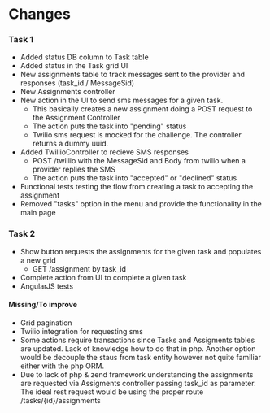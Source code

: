 # Changes #

### Task 1 ###

* Added status DB column to Task table
* Added status in the Task grid UI
* New assignments table to track messages sent to the provider and responses (task_id / MessageSid)
* New Assignments controller
* New action in the UI to send sms messages for a given task. 
	- This basically creates a new assignment doing a POST request to the Assignment Controller
	- The action puts the task into "pending" status
	- Twilio sms request is mocked for the challenge. The controller returns a dummy uuid.  
* Added TwillioController to recieve SMS responses
	- POST /twillio with the MessageSid and Body from twilio when a provider replies the SMS
	- The action puts the task into "accepted" or "declined" status
* Functional tests testing the flow from creating a task to accepting the assignment
* Removed "tasks" option in the menu and provide the functionality in the main page

### Task 2 ###

* Show button requests the assignments for the given task and populates a new grid
	- GET /assignment by task_id
* Complete action from UI to complete a given task
* AngularJS tests


#### Missing/To improve ####

* Grid pagination
* Twilio integration for requesting sms
* Some actions require transactions since Tasks and Assigments tables are updated. Lack of knowledge how to do that in php. Another option would be decouple the staus from task entity however not quite familiar either with the php ORM.
* Due to lack of php & zend framework understanding the assignments are requested via Assigments controller passing task_id as parameter. The ideal rest request would be using the proper route /tasks/{id}/assignments
